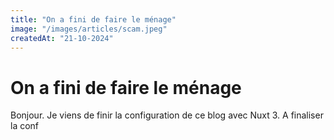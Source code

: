 ```yaml
---
title: "On a fini de faire le ménage"
image: "/images/articles/scam.jpeg"
createdAt: "21-10-2024"
---
```


# On a fini de faire le ménage

Bonjour. Je viens de finir la configuration de ce blog avec Nuxt 3.
A finaliser la conf
